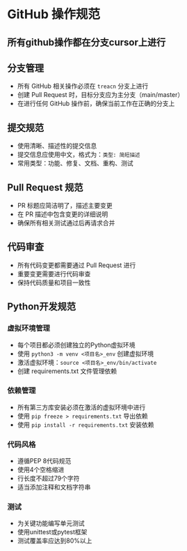 # GitHub 操作规范

## 所有github操作都在分支cursor上进行

## 分支管理
- 所有 GitHub 相关操作必须在 `treacn` 分支上进行
- 创建 Pull Request 时，目标分支应为主分支（main/master）
- 在进行任何 GitHub 操作前，确保当前工作在正确的分支上

## 提交规范
- 使用清晰、描述性的提交信息
- 提交信息应使用中文，格式为：`类型: 简短描述`
- 常用类型：功能、修复、文档、重构、测试

## Pull Request 规范
- PR 标题应简洁明了，描述主要变更
- 在 PR 描述中包含变更的详细说明
- 确保所有相关测试通过后再请求合并

## 代码审查
- 所有代码变更都需要通过 Pull Request 进行
- 重要变更需要进行代码审查
- 保持代码质量和项目一致性

## Python开发规范

### 虚拟环境管理
- 每个项目都必须创建独立的Python虚拟环境
- 使用 `python3 -m venv <项目名>_env` 创建虚拟环境
- 激活虚拟环境：`source <项目名>_env/bin/activate`
- 创建 requirements.txt 文件管理依赖

### 依赖管理
- 所有第三方库安装必须在激活的虚拟环境中进行
- 使用 `pip freeze > requirements.txt` 导出依赖
- 使用 `pip install -r requirements.txt` 安装依赖

### 代码风格
- 遵循PEP 8代码规范
- 使用4个空格缩进
- 行长度不超过79个字符
- 适当添加注释和文档字符串

### 测试
- 为关键功能编写单元测试
- 使用unittest或pytest框架
- 测试覆盖率应达到80%以上